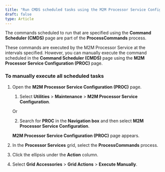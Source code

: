 ```yaml
---
title: "Run CMDS scheduled tasks using the M2M Processor Service Configuration page"
draft: false
type: Article 
---
```


The commands scheduled to run that are specified using the **Command Scheduler (CMDS)** page are part of the **ProcessCommands** process.

These commands are executed by the M2M Processor Service at the intervals specified. However, you can manually execute the command scheduled in the **Command Scheduler (CMDS)** page using the **M2M Processor Service Configuration (PROC)** page.

### To manually execute all scheduled tasks

1. Open the **M2M Processor Service Configuration (PROC)** page.

    1. Select **Utilities** > **Maintenance** > **M2M Processor Service Configuration**.

    Or

    2. Search for **PROC** in the **Navigation box** and then select **M2M Processor Service Configuration**.

    **M2M Processor Service Configuration (PROC)** page appears.

2. In the **Processor Services** grid, select the **ProcessCommands** process.

3. Click the ellipsis under the **Action** column.

4. Select **Grid Accessories** > **Grid Actions** > **Execute Manually**.



​
